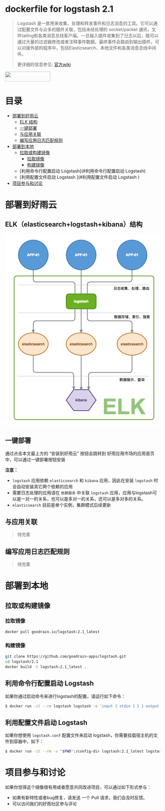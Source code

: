 # dockerfile for logstash 2.1

> Logstash 是一款用来收集、处理和转发事件和日志消息的工具。它可以通过配置文件与众多的插件关联，包括未经处理的 socket/packet 通讯，文件tailing和各类消息总线客户端。一旦输入插件收集到了日志以后，就可以通过大量的过滤器修改或者注释事件数据。最终事件会路由到输出插件，可以对接外部的程序中，包括Elasticsearch、本地文件和各类消息总线中间件。
> 
> 更详细的信息参见: [ 官方wiki ](https://wikitech.wikimedia.org/wiki/Logstash)


<a href="http://app.goodrain.com/app/18/" target="_blank" ><img src="http://www.goodrain.com/images/deploy/button_160125.png" width="147" height="32"></img></a>


# 目录
- [部署到好雨云](#部署到好雨云)
  - [ELK 结构](#ELK（elasticsearch+logstash+kibana）结构)
  - [一键部署](#一键部署)
  - [与应用关联](#与应用关联)
  - [编写应用日志匹配规则](#编写应用日志匹配规则)
- [部署到本地](#部署到本地)
  - [拉取或构建镜像](#拉取或构建镜像)
      - [拉取镜像](#拉取镜像)
      - [构建镜像](#构建镜像)
  - [利用命令行配置启动 Logstash](#利用命令行配置启动 Logstash)
  - [利用配置文件启动 Logstash ](#利用配置文件启动 Logstash )
- [项目参与和讨论](#项目参与和讨论)

# 部署到好雨云

## ELK（elasticsearch+logstash+kibana）结构
![elk](./img/elk_dockerfile.png)

## 一键部署
通过点击本文最上方的 “安装到好雨云” 按钮会跳转到 好雨应用市场的应用首页中，可以通过一键部署按钮安装

**注意：**

- `logstash` 应用依赖 `elasticsearch` 和 `kibana` 应用，因此在安装 `logstash` 时会自动安装其它两个依赖的应用
- 需要日志处理的应用请在 `依赖服务` 中关联 `logstash` 应用，应用与logstash可以是一对一的关系，也可以是多对一的关系，还可以是多对多的关系。
- `elasticsearch`  目前是单个实例，集群模式后续更新

## 与应用关联
> 待完善

## 编写应用日志匹配规则
> 待完善

# 部署到本地

## 拉取或构建镜像
### 拉取镜像
```bash
docker pull goodrain.io/logstash:2.1_latest
```
### 构建镜像
```bash
git clone https://github.com/goodrain-apps/logstash.git
cd logstash/2.1
docker build -t logstash:2.1_latest .
```
## 利用命令行配置启动 Logstash

如果你通过启动命令来进行logstash的配置，请运行如下命令：

```bash
$ docker run -it --rm logstash logstash -e 'input { stdin { } } output { stdout { } }'
```

## 利用配置文件启动 Logstash 

如果你想使用 `logstash.conf` 配置文件来启动 logstash，你需要挂载宿主机的文件到容器中，如下： 

```bash
$ docker run -it --rm -v "$PWD":/config-dir logstash:2.1_latest logstash -f /config-dir/logstash.conf
```
# 项目参与和讨论
如果你觉得这个镜像很有用或者愿意共同改进项目，可以通过如下形式参与：

- 如果有新特性或者bug修复，请发送 一个 Pull 请求，我们会及时反馈。
- 可以访问我们的好雨社区参与评论
